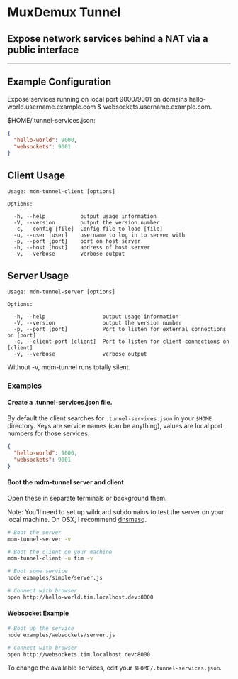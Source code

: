 # MuxDemux Tunnel

## Expose network services behind a NAT via a public interface

----

## Example Configuration

Expose services running on local port 9000/9001 on domains
hello-world.username.example.com & websockets.username.example.com.

$HOME/.tunnel-services.json:

```json
{
  "hello-world": 9000,
  "websockets": 9001
}
```

## Client Usage

```
Usage: mdm-tunnel-client [options]

Options:

  -h, --help           output usage information
  -V, --version        output the version number
  -c, --config [file]  Config file to load [file]
  -u, --user [user]    username to log in to server with
  -p, --port [port]    port on host server
  -h, --host [host]    address of host server
  -v, --verbose        verbose output
```

## Server Usage
```
Usage: mdm-tunnel-server [options]

Options:

  -h, --help                  output usage information
  -V, --version               output the version number
  -p, --port [port]           Port to listen for external connections on [port]
  -c, --client-port [client]  Port to listen for client connections on [client]
  -v, --verbose               verbose output
```

Without -v, mdm-tunnel runs totally silent.

### Examples


#### Create a .tunnel-services.json file.

By default the client searches for `.tunnel-services.json` in your
`$HOME` directory. Keys are service names (can be anything), values are
local port numbers for those services.

```json
{
  "hello-world": 9000,
  "websockets": 9001
}
````
#### Boot the mdm-tunnel server and client

Open these in separate terminals or background them.

Note: You'll need to set up wildcard subdomains to test the server on your local
machine. On OSX, I recommend
[dnsmasq](www.echoditto.com/blog/never-touch-your-local-etchosts-file-os-x-again).

```sh
# Boot the server
mdm-tunnel-server -v

# Boot the client on your machine
mdm-tunnel-client -u tim -v

# Boot some service
node examples/simple/server.js

# Connect with browser
open http://hello-world.tim.localhost.dev:8000
```

#### Websocket Example

```sh
# Boot up the service
node examples/websockets/server.js

# Connect with browser
open http://websockets.tim.localhost.dev:8000

```
To change the available services, edit your
`$HOME/.tunnel-services.json`.
